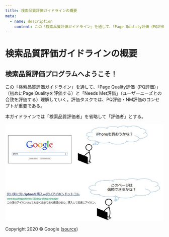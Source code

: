 ```yaml
---
title: 検索品質評価ガイドラインの概要
meta:
  - name: description
    content: この「検索品質評価ガイドライン」を通して、「Page Quality評価（PQ評価）」と「Needs Met評価」理解していく。
---
```


# 検索品質評価ガイドラインの概要

## 検索品質評価プログラムへようこそ！

この「検索品質評価ガイドライン」を通して、「Page Quality評価（PQ評価）」（初めにPage Qualityを評価する）と「Needs Met評価」（ユーザーニーズとの合致を評価する）理解していく。評価タスクでは、PQ評価・NM評価のコンセプトが重要である。

本ガイドラインでは「検索品質評価者」を省略して「評価者」とする。

![Should I buy an iPhone? Is this page trustworthy?](../images/img6.jpg)

<div class="source">
Copyright 2020 © Google (<a href="https://static.googleusercontent.com/media/guidelines.raterhub.com///searchqualityevaluatorguidelines.pdf">source</a>)
</div>
